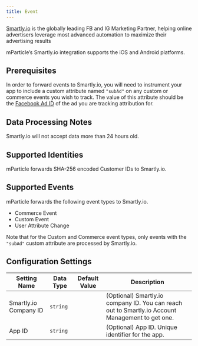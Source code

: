 ```yaml
---
title: Event
---
```


[Smartly.io](https://www.smartly.io/) is the globally leading FB and IG Marketing Partner, helping online advertisers leverage most advanced automation to maximize their advertising results

mParticle’s Smartly.<i></i>io integration supports the iOS and Android platforms.

## Prerequisites

In order to forward events to Smartly.<i></i>io, you will need to instrument your app to include a custom attribute named `"subAd"` on any custom or commerce events you wish to track. The value of this attribute should be the [Facebook Ad ID](https://www.facebook.com/business/help/530696726992210) of the ad you are tracking attribution for.

## Data Processing Notes

Smartly.<i></i>io will not accept data more than 24 hours old.

## Supported Identities

mParticle forwards SHA-256 encoded Customer IDs to Smartly.<i></i>io. 

## Supported Events

mParticle forwards the following event types to Smartly.<i></i>io.

* Commerce Event
* Custom Event
* User Attribute Change

Note that for the Custom and Commerce event types, only events with the `"subAd"` custom attribute are processed by Smartly.<i></i>io.

## Configuration Settings

Setting Name | Data Type | Default Value | Description 
|---|---|---|---
Smartly.<i></i>io Company ID | `string` | | (Optional) Smartly.<i></i>io company ID. You can reach out to Smartly.<i></i>io Account Management to get one.
App ID | `string` | | (Optional) App ID. Unique identifier for the app.
